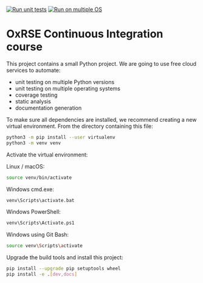 [![Run unit tests](https://github.com/HenrietteCapel/ci-course/actions/workflows/unit-tests.yml/badge.svg)](https://github.com/HenrietteCapel/ci-course/actions/workflows/unit-tests.yml)
[![Run on multiple OS](https://github.com/HenrietteCapel/ci-course/actions/workflows/os-tests.yml/badge.svg)](https://github.com/HenrietteCapel/ci-course/actions/workflows/os-tests.yml)

# OxRSE Continuous Integration course

This project contains a small Python project. We are going to use free cloud services to automate:

- unit testing on multiple Python versions
- unit testing on multiple operating systems
- coverage testing
- static analysis
- documentation generation

To make sure all dependencies are installed, we recommend creating a new virtual environment.
From the directory containing this file:

```bash
python3 -m pip install --user virtualenv
python3 -m venv venv
```

Activate the virtual environment:

Linux / macOS:
```bash
source venv/bin/activate
```

Windows cmd.exe:
```bash
venv\Scripts\activate.bat
```

Windows PowerShell:
```bash
venv\Scripts\Activate.ps1
```

Windows using Git Bash:
```bash
source venv\Scripts\activate
```

Upgrade the build tools and install this project:

```bash
pip install --upgrade pip setuptools wheel
pip install -e .[dev,docs]
```
